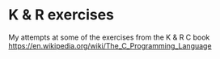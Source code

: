 # K & R exercises
My attempts at some of the exercises from the K & R C book https://en.wikipedia.org/wiki/The_C_Programming_Language